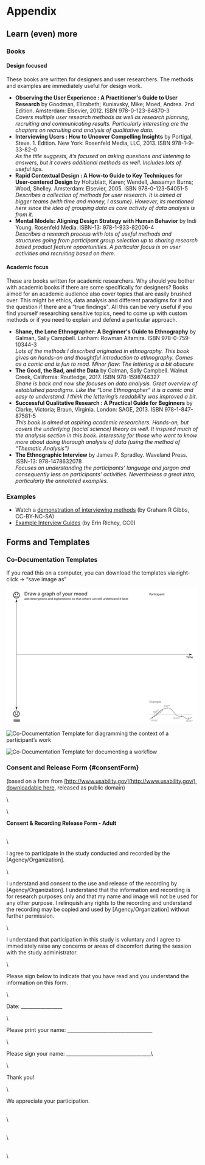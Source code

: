 # Appendix

## Learn (even) more

### Books

#### Design focused
 
These books are written for designers and user researchers. The methods and examples are immediately useful for design work. 

*  **Observing the User Experience : A Practitioner's Guide to User Research** by Goodman, Elizabeth; Kuniavsky, Mike; Moed, Andrea. 2nd Edition. Amsterdam: Elsevier, 2012. ISBN 978-0-123-84870-3 <br /> *Covers multiple user research methods as well as research planning, recruiting and communicating results. Particularly interesting are the chapters on recruiting and analysis of qualitative data.*
* **Interviewing Users : How to Uncover Compelling Insights** by Portigal, Steve. 1. Edition. New York: Rosenfeld Media, LLC, 2013. ISBN 978-1-9-33-82-0 <br /> *As the title suggests, it’s focused on asking questions and listening to answers, but it covers additional methods as well. Includes lots of useful tips.*
* **Rapid Contextual Design : A How-to Guide to Key Techniques for User-centered Design** by Holtzblatt, Karen; Wendell, Jessamyn Burns; Wood, Shelley. Amsterdam: Elsevier, 2005. ISBN 978-0-123-54051-5 <br /> *Describes a collection of methods for user research. It is aimed at bigger teams (with time and money, I assume). However, its mentioned here since the idea of grouping data as core activity of data analysis is from it.*
* **Mental Models: Aligning Design Strategy with Human Behavior** by  Indi Young. Rosenfeld Media. ISBN-13:  978-1-933-82006-4 <br /> *Describes a research process with lots of useful methods and structures going from participant group selection up to sharing research based product feature opportunities. A particular focus is on user activities and recruiting based on them.* 

#### Academic focus

These are books written for academic researchers. Why should you bother with academic books if there are some specifically for designers? Books aimed for an academic audience also cover topics that are easily brushed over. This might be ethics, data analysis and different paradigms for it and the question if there are a “true findings". All this can be very useful if you find yourself researching sensitive topics, need to come up with custom methods or if you need to explain and defend a particular approach.

* **Shane, the Lone Ethnographer: A Beginner's Guide to Ethnography** by Galman, Sally Campbell. Lanham: Rowman Altamira. ISBN 978-0-759-10344-3 <br /> *Lots of the methods I described originated in ethnography. This book gives an hands-on and thoughtful introduction to ethnography. Comes as a comic and is fun to read. Minor flaw: The lettering is a bit obscure*
* **The Good, the Bad, and the Data** by Galman, Sally Campbell.  Walnut Creek, California: Routledge, 2017. ISBN 978-1598746327 <br /> *Shane is back and now she focuses on data analysis. Great overview of established paradigms. Like the “Lone Ethnographer” it is a comic and easy to understand. I think the lettering’s readability was improved a bit.*
* **Successful Qualitative Research : A Practical Guide for Beginners** by Clarke, Victoria; Braun, Virginia. London: SAGE, 2013. ISBN 978-1-847-87581-5 <br /> *This book is aimed at  aspiring academic researchers. Hands-on, but covers the underlying (social science) theory as well. It inspired much of the analysis section in this book. Interesting for those who want to know more about doing thorough analysis of data (using the method of “Thematic Analysis”)*
* **The Ethnographic Interview** by  James P. Spradley. Waveland Press. ISBN-13: 978-1478632078 <br /> *Focuses on understanding the participants’ language and jargon and consequently less on participants’ activities. Nevertheless a great intro, particularly the annotated examples.* <!-- thanks to Jonathan Morgan, Wikimedia, for suggesting this book -->


### Examples

* Watch a [demonstration of interviewing methods](https://www.youtube.com/watch?v=9t-_hYjAKww) (by Graham R Gibbs, CC-BY-NC-SA)
* [Example Interview Guides](https://github.com/idno/User-Research/tree/master/Interviews) (by Erin Richey,  CC0)


## Forms and Templates

### Co-Documentation Templates

If you read this on a computer, you  can download the templates via right-click →  “save image as”

![Co-Documentation Template for graphing and annotating a participant’s mood over time](images/CoDocument_Template_FeelingTime_eng.svg)

![ Co-Documentation Template for diagramming the context of a participant’s work](images/CoDocument_Template_PeopleCollaboration_eng.svg)

![Co-Documentation Template for documenting a workflow](images/CoDocument_Template_Process_eng.svg)

### Consent and Release Form {#consentForm}

(based on a form from
[http://www.usability.gov](http://www.usability.gov/), [downloadable here](http://www.usability.gov/how-to-and-tools/resources/templates/consent-recording-release-form-adult.html),
released as public domain)

\

\

**Consent & Recording Release Form - Adult**


\
\

I agree to participate in the study conducted and recorded by the
[Agency/Organization].

\

I understand and consent to the use and release of the recording by
[Agency/Organization]. I understand that the information and recording
is for research purposes only and that my name and image will not be
used for any other purpose. I relinquish any rights to the recording and
understand the recording may be copied and used by [Agency/Organization]
without further permission.

\

I understand that participation in this study is voluntary and I agree
to immediately raise any concerns or areas of discomfort during the
session with the study administrator.

\

Please sign below to indicate that you have read and you understand the
information on this form.

\

Date: \_\_\_\_\_\_\_\_\_\_\_\_\_\_\_\_\_

\

Please print your name: \_\_\_\_\_\_\_\_\_\_\_\_\_\_\_\_\_\_\_\_\_\_\_\_\_\_\_\_\_\_\_\_\_\_\_

\

Please sign your name: \_\_\_\_\_\_\_\_\_\_\_\_\_\_\_\_\_\_\_\_\_\_\_\_\_\_\_\_\_\_\_\_\_\_\_\

\

Thank you!


\

We appreciate your participation.

\
\

\
\

\
\
